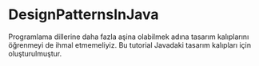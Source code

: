 # DesignPatternsInJava
Programlama dillerine daha fazla aşina olabilmek adına tasarım kalıplarını öğrenmeyi de ihmal etmemeliyiz.
Bu tutorial Javadaki tasarım kalıpları için oluşturulmuştur.
